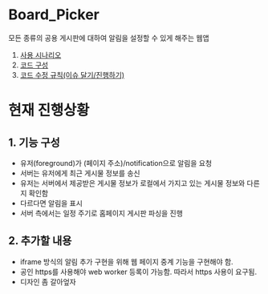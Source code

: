 # Board_Picker
모든 종류의 공용 게시판에 대하여 알림을 설정할 수 있게 해주는 웹앱  
1. [사용 시나리오](https://github.com/CodeLibPlan/Board_Picker/wiki#시나리오)  
2. [코드 구성](https://github.com/CodeLibPlan/Board_Picker/wiki#코드-구성)  
3. [코드 수정 규칙(이슈 달기/진행하기)](https://github.com/CodeLibPlan/Board_Picker/wiki#코드-수정-규칙)  

# 현재 진행상황
## 1. 기능 구성
- 유저(foreground)가 (페이지 주소)/notification으로 알림을 요청
- 서버는 유저에게 최근 게시물 정보를 송신
- 유저는 서버에서 제공받은 게시물 정보가 로컬에서 가지고 있는 게시물 정보와 다른지 확인함
- 다르다면 알림을 표시
- 서버 측에서는 일정 주기로 홈페이지 게시판 파싱을 진행
## 2. 추가할 내용
- iframe 방식의 알림 추가 구현을 위해 웹 페이지 중계 기능을 구현해야 함.
- 공인 https를 사용해야 web worker 등록이 가능함. 따라서 https 사용이 요구됨.
- 디자인 좀 갈아엎자
